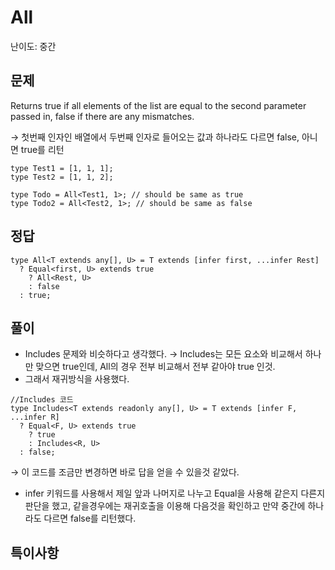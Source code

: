 # All

난이도: 중간

## 문제

Returns true if all elements of the list are equal to the second parameter passed in, false if there are any mismatches.

→ 첫번째 인자인 배열에서 두번째 인자로 들어오는 값과 하나라도 다르면 false, 아니면 true를 리턴

```tsx
type Test1 = [1, 1, 1];
type Test2 = [1, 1, 2];

type Todo = All<Test1, 1>; // should be same as true
type Todo2 = All<Test2, 1>; // should be same as false
```

## 정답

```tsx
type All<T extends any[], U> = T extends [infer first, ...infer Rest]
  ? Equal<first, U> extends true
    ? All<Rest, U>
    : false
  : true;
```

## 풀이

- Includes 문제와 비슷하다고 생각했다.
  → Includes는 모든 요소와 비교해서 하나만 맞으면 true인데, All의 경우 전부 비교해서 전부 같아야 true 인것.
- 그래서 재귀방식을 사용했다.

```tsx
//Includes 코드
type Includes<T extends readonly any[], U> = T extends [infer F, ...infer R]
  ? Equal<F, U> extends true
    ? true
    : Includes<R, U>
  : false;
```

→ 이 코드를 조금만 변경하면 바로 답을 얻을 수 있을것 같았다.

- infer 키워드를 사용해서 제일 앞과 나머지로 나누고 Equal을 사용해 같은지 다른지 판단을 했고, 같을경우에는 재귀호출을 이용해 다음것을 확인하고 만약 중간에 하나라도 다르면 false를 리턴했다.

## 특이사항
